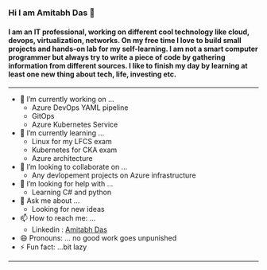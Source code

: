 ### Hi I am Amitabh Das 👋

#### I am an IT professional, working on different cool technology like cloud, devops, virtualization, networks. On my free time I love to build small projects and hands-on lab for my self-learning. I am not a smart computer programmer but always try to write a piece of code by gathering information from different sources. I like to finish my day by learning at least one new thing about tech, life, investing etc.

------------------------------------------------------------------------------------------

- 🔭 I’m currently working on ...
   - Azure DevOps YAML pipeline
   - GitOps
   - Azure Kubernetes Service
- 🌱 I’m currently learning ...
   - Linux for my LFCS exam
   - Kubernetes for CKA exam
   - Azure architecture
- 👯 I’m looking to collaborate on ...
   - Any devlopement projects on Azure infrastructure
- 🤔 I’m looking for help with ...
   - Learning C# and python
- 💬 Ask me about ...
  - Looking for new ideas
- 📫 How to reach me: ...
  - Linkedin : [Amitabh Das](https://www.linkedin.com/in/amitabhd/)
- 😄 Pronouns: ...
   no good work goes unpunished
- ⚡ Fun fact: ...bit lazy

--------------------------------------------------------------------
<!--
**amitabh90/amitabh90** is a ✨ _special_ ✨ repository because its `README.md` (this file) appears on your GitHub profile.

Here are some ideas to get you started:

- 🔭 I’m currently working on ...
- 🌱 I’m currently learning ...
- 👯 I’m looking to collaborate on ...
- 🤔 I’m looking for help with ...
- 💬 Ask me about ...
- 📫 How to reach me: ...
- 😄 Pronouns: ...
- ⚡ Fun fact: ...
-->
